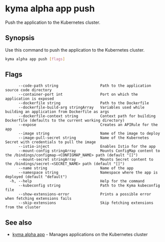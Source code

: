 # kyma alpha app push

Push the application to the Kubernetes cluster.

## Synopsis

Use this command to push the application to the Kubernetes cluster.

```bash
kyma alpha app push [flags]
```

## Flags

```text
      --code-path string                   Path to the application source code directory
      --container-port int                 Port on which the application is exposed
      --dockerfile string                  Path to the Dockerfile
      --dockerfile-build-arg stringArray   Variables used while building an application from Dockerfile as args
      --dockerfile-context string          Context path for building Dockerfile (defaults to the current working directory)
      --expose                             Creates an APIRule for the app
      --image string                       Name of the image to deploy
      --image-pull-secret string           Name of the Kubernetes Secret with credentials to pull the image
      --istio-inject                       Enables Istio for the app
      --mount-config stringArray           Mounts ConfigMap content to the /bindings/configmap-<CONFIGMAP_NAME> path (default "[]")
      --mount-secret stringArray           Mounts Secret content to the /bindings/secret-<SECRET_NAME> path (default "[]")
      --name string                        Name of the app
      --namespace string                   Namespace where the app is deployed (default "default")
  -h, --help                               Help for the command
      --kubeconfig string                  Path to the Kyma kubeconfig file
      --show-extensions-error              Prints a possible error when fetching extensions fails
      --skip-extensions                    Skip fetching extensions from the cluster
```

## See also

* [kyma alpha app](kyma_alpha_app.md) - Manages applications on the Kubernetes cluster
